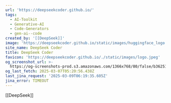```yaml
---
url: 'https://deepseekcoder.github.io/'
tags:
  - AI-Toolkit
  - Generative-AI
  - Code-Generators
  - gen-ai--code
created_by: '[[DeepSeek]]'
image: 'https://deepseekcoder.github.io/static/images/huggingface_logo.svg'
site_name: DeepSeek Coder
title: DeepSeek Coder
favicon: 'https://deepseekcoder.github.io/./static/images/logo.jpeg'
og_screenshot_url: >-
  https://og-screenshots-prod.s3.amazonaws.com/1366x768/80/false/b36251a32618336dff9c1d227a619ee435d04b1a7e66588373f0c054c8622637.jpeg
og_last_fetch: 2025-03-07T05:20:56.438Z
last_jina_request: '2025-03-09T06:19:35.605Z'
jina_error: TIMEOUT
---
```



[[DeepSeek]]

